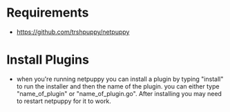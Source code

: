 # Requirements
- https://github.com/trshpuppy/netpuppy

# Install Plugins
- when you're running netpuppy you can install a plugin by typing "install" to run the installer and then the name of the plugin. you can either type "name_of_plugin" or "name_of_plugin.go". After installing you may need to restart netpuppy for it to work.
